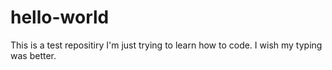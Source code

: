# hello-world
This is a test repositiry
I'm just trying to learn how to code. I wish my typing was better.

